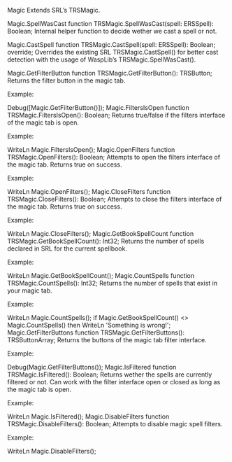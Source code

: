 Magic
Extends SRL’s TRSMagic.

Magic.SpellWasCast
function TRSMagic.SpellWasCast(spell: ERSSpell): Boolean;
Internal helper function to decide wether we cast a spell or not.

Magic.CastSpell
function TRSMagic.CastSpell(spell: ERSSpell): Boolean; override;
Overrides the existing SRL TRSMagic.CastSpell() for better cast detection with the usage of WaspLib’s TRSMagic.SpellWasCast().

Magic.GetFilterButton
function TRSMagic.GetFilterButton(): TRSButton;
Returns the filter button in the magic tab.

Example:

Debug([Magic.GetFilterButton()]);
Magic.FiltersIsOpen
function TRSMagic.FiltersIsOpen(): Boolean;
Returns true/false if the filters interface of the magic tab is open.

Example:

WriteLn Magic.FiltersIsOpen();
Magic.OpenFilters
function TRSMagic.OpenFilters(): Boolean;
Attempts to open the filters interface of the magic tab. Returns true on success.

Example:

WriteLn Magic.OpenFilters();
Magic.CloseFilters
function TRSMagic.CloseFilters(): Boolean;
Attempts to close the filters interface of the magic tab. Returns true on success.

Example:

WriteLn Magic.CloseFilters();
Magic.GetBookSpellCount
function TRSMagic.GetBookSpellCount(): Int32;
Returns the number of spells declared in SRL for the current spellbook.

Example:

WriteLn Magic.GetBookSpellCount();
Magic.CountSpells
function TRSMagic.CountSpells(): Int32;
Returns the number of spells that exist in your magic tab.

Example:

WriteLn Magic.CountSpells();
if Magic.GetBookSpellCount() <> Magic.CountSpells() then
  WriteLn 'Something is wrong!';
Magic.GetFilterButtons
function TRSMagic.GetFilterButtons(): TRSButtonArray;
Returns the buttons of the magic tab filter interface.

Example:

Debug(Magic.GetFilterButtons());
Magic.IsFiltered
function TRSMagic.IsFiltered(): Boolean;
Returns wether the spells are currently filtered or not. Can work with the filter interface open or closed as long as the magic tab is open.

Example:

WriteLn Magic.IsFiltered();
Magic.DisableFilters
function TRSMagic.DisableFilters(): Boolean;
Attempts to disable magic spell filters.

Example:

WriteLn Magic.DisableFilters();